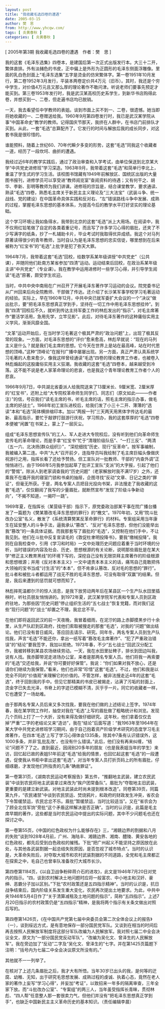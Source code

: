 ```yaml
---
layout: post
title: "我收藏毛选四卷的遭遇"
date: 2005-03-15
author: 樊　思
from: http://www.yhcqw.com/
tags: [ 炎黄春秋 ]
categories: [ 炎黄春秋 ]
---
```



[ 2005年第3期 我收藏毛选四卷的遭遇　作者：樊　思 ]


我的这套《毛泽东选集》四卷本，是建国后第一次正式出版发行本。大三十二开，繁体直排。外有淡赭色的书皮，正中偏上是外形为正圆形的毛泽东侧面浮雕像。里面的乳白色封面上“毛泽东选集”五字是烫金的仿宋繁体字。第一卷1951年10月发行，第二卷1952年3月发行，平装本两卷定价共4万元（旧币）。其时，我还是个穷中学生，对价值4万元且又那么厚的理论著作不敢问津。听说老师们要事先预定才能买到。第三卷1953年发行时，我是武汉某高校历史系学生，到新华书店购得此卷，并想买到一、二卷，但走遍书店均已脱销。


一天，我去看望任中学教师的表姐。谈到市面上买不到一、二卷，很遗憾。她当即将她收藏的一、二卷赠送给我。1960年9月第四卷发行时，我已是武汉某学院从事“中国革命史”教学的教师。记得国庆节那天，我挤在人群中，在书店门前排队才买到。从此，一套“毛选”总算配齐了。它发行的时间与解放后我的成长同步，对这套书我是很珍惜的。

谁能预料，随着上世纪60、70年代瞬夕多变的形势，这套“毛选”同我这个收藏者一道，经历了一段坎坷、曲折的遭遇。


我经过近6年的教学实践后，通过了政治审查和入学考试，由单位保送到北京某大学“中共党史进修班”学习深造。1963年9月，我带着这套“毛选”和简单行李北上，重温了学生式的学习生活。该校图书馆藏有1949年前解放区、国统区出版的大量图书报刊，进修学员可以享受进“教师阅览室”查阅资料的待遇；又有何干之、胡华、李新、彭明等教师为我们讲课。进修班的宗旨是，结合课堂教学，要求通读、熟读“毛选”四卷，熟悉毛主席关于新民主主义理论及“三大法宝”（武装斗争、统一战线、党的建设）在中国革命具体实践和反对右、“左”错误路线斗争中发展、成熟的过程，掌握毛泽东思想的基本体系，为提高今后的教学水平打好坚实的理论基础。


这个学习环境让我如鱼得水，我带到北京的这套“毛选”派上大用场。在阅读中，我不仅用红铅笔做了自定的各类着重记号，而且写了许多学习心得的眉批，还夹了不少写满字的纸条，抄了一札辅助卡片，毕业考试时我取得优异成绩。我这个对马列原著读得很少的青年教师，当时自认为是毛泽东思想的忠实信徒，哪里想到在后来被称为“红宝书”的“毛选”上批字是犯了弥天大罪。


1964年7月，我带着这套“毛选”回校，给数学系某年级讲授“中共党史”（公共课），并随同他们赴南方某省参加“四清”运动。运动结束后回校，在政治系某年级主讲“中共党史”（专业课）。我在教学中运用进修时一些学习心得，并引导学生阅读“毛选”原著，颇受学生欢迎。


当时，中共中央中南局在广州召开了开展毛泽东著作学习运动的会议。院党委书记从广州回来后向全院教师、干部做了传达。还介绍了长沙某军事学校学习毛著运动的经验。实际上，早在1960年12月，中共中央已就军委扩大会议的一个“决议”做出批示，要“把毛泽东思想真正学到手，坚持在一切工作中用毛泽东思想挂帅”。到我“四清”回校后不久，就听到传达主持军委工作的林彪发出的“指示”，对毛主席著作“要活学活用，急用先学，立竿见影”。此后，对待毛泽东著作的这种庸俗实用主义学风，渐渐风靡全国。


“文革”运动开始后，在当时学习毛著这个极其严肃的“政治问题”上，出现了极其反常的现象。一方面，对毛泽东思想的“评价”愈来愈高，林彪早就说：“现在的马列主义是什么？就是我们毛主席的思想。它今天在世界上是站在最高峰，站在时代思想的顶峰。”这种“顶峰论”在报刊广播中屡屡出现。另一方面，真正严肃认真系统学习毛著的人愈来愈少，像我这样曾经通读“毛选”四卷的理论教育工作者，也被卷入林彪煽起的这股庸俗实用主义狂潮。我收藏的这套“毛选”四卷本，越来越受到冷落。这不能不说是老人家革命理论的悲哀，也是我这个青年理论教育工作者个人的悲哀。


1966年9月7日，中共湖北省委派人给我院送来了13厘米长、9厘米宽、2厘米厚的“红宝书”，还附上给“大专院校革命师生同学们、同志们（原文如此———作者注）”的信，号召我们“读毛主席的书，听毛主席的话，照毛主席的指示办事，做毛主席的好战士”。1968年初工宣队进校后，给我们发了小三十二开、薄薄的“选读”本和“毛选”简体横排缩印本。加以“两报一刊”三天两天用黑体字传达毛的最新、最高指示，要忙于敲锣打鼓游行庆祝，学习照办，我的这套厚厚的“毛选”四卷本便被“闲置”在书架上，蒙上了一层灰尘。


组成“毛泽东思想宣传队”的工人、军人走进大专院校后，没有听到他们向革命师生宣传毛的革命理论，而是手拿“红宝书”忙于“清理阶级队伍”、“一打三反”、“两清（五一六、北决扬[群众组织]）”，“深挖细找”历史、现行“反革命”。按军事编制，我被编入第二连。中共“九大”召开前夕，连指导员叫我绘制了毛主席巨幅头像做庆祝游行之用，指挥长看了还给予赞扬。但工宣队对一批教师、干部的“内查外调”正悄悄进行。由于1968年5月我参加起草了批评工宣队“支派”的大字报，引起了他们的“警惕”。除派人到老家调查我的“历史问题”（老家解放时我不满17岁）之外，还乘我不在撬开我的寝室门锁和书桌的抽屉，企图寻找“反动”文章、日记之类的“罪证”，但毫无所获。于是，两名专案人员把目光投向书架，非法搜走了我收藏的这套“毛选”，仅仅翻阅了我写的少量眉批，就断然宣布“发现了阶级斗争新动向”，“不揭不知道，一揭吓一跳”。


1969年夏，在指挥长（某营级干部）指示下，原党委政治部某干事在院广播台播发了一篇题为《樊某篡改毛泽东思想的罪行》的“檄文”。1970年初，又用“院斗批改办公室”名义，散发了《系统清算樊某反革命罪行》的材料。专案组采用当年康生在延安整人的斗争手法，逼我承认“篡改”、“反对”毛泽东思想，但他们没能举出我“篡改”的一条具体证据。而我那套写了眉批的“毛选”，又控制在他们手中，不让我见到。他们在斗批中反复宣读毛的《敦促杜聿明投降书》，要我“缴械投降”。我则在自我检查中，引用《学习和时局》一文中处理历史问题应着重于当时环境的分析，当时错误的内容及社会、历史、思想根源的有关论断，说明那些眉批是在某大学“修正主义教育黑线”的环境下写的，深挖自己没有无限崇拜主席著作的阶级根源和思想根源；并用《反对本本主义》一文中谴责本本主义的话，痛骂自己竟敢把伟大领袖的宝书当成“讨生活”的“本本”，但不肯承认篡改、反对毛的思想的“罪行”。批斗者和被批斗者都运用了战无不胜的毛泽东思想，可没有取得“双赢”的结果。但是，我后来遭到的惩罚就可想而知了。


林彪摔死温都尔汗的惊人消息，是我下放劳动两年后在某县区一个生产队水田里插秧时，听社员朋友悄悄讲的。到1972年夏，武汉某学院军代表和专案人员到区政府驻地，为那些因“历史问题”停止组织生活的“五七战士”恢复党籍，而对我们这些“现行问题”的“战士”却置之不理，我忿忿不平。


在他们即将返回武汉的前一天夜晚，我冒着细雨，在泥泞的路上赤脚摸黑步行十余里，从生产队赶到区政府，找他们索取被搜走的那套“毛选”，对我的“问题”做出结论。他们已没有昔日威风，答应回去请示、研究。同年冬，两名专案人员到生产队找我，声言“毛选”不能还你，拿出一纸写着“篡改毛主席著作”、“犯了严重政治错误”的“结论”要我签字，我加以拒绝。1973年春，不少“五七战士”回武汉分配工作，我被转移到某县农场继续劳动。一天，我在水田里扯稗子，排长到田边叫我，说有人找。我赤脚带泥走进场办公室，来者是那两名专案人员。他们将我一再索要的“毛选”交还给我，并说“你可要好好保管”。我说：“你们如果对我不放心，还是请你们继续为我保管。”看来，他们也非常“珍惜”这套“毛选”。不过，他们和我是以完全不同的“价值观”来理解它的价值的。不管怎样，被非法搜走近4年的这套“毛选”，终于回到我的手中。但见它那精美的书皮已被揭走，沾满了污垢的封面上，烫金字已失去光泽，书脊上的字迹已模糊不清，灰乎乎一片。同它的收藏者一样，它也遭受了一场劫难。


由于那两名专案人员后来又多次找我，要我在他们做的上述结论上签字。1974年春，我在某学院工作时，抽空对我在“毛选”上写的眉批做了粗略统计和浏览。发现几个页码上打了一个大折，没有来得及做仔细研究。这年秋，他们拿着仅仅去掉“严重”二字的老结论又来“造访”，我在“结论”后面写道：“我1963年至1964年在某大学中共党史进修班学习期间，由于自己抱着资产阶级学术研究的态度学习毛主席著作，在四本‘毛选’上写了学习心得体会1335条，除其中7条有认识错误外，这1000多条，并非‘乱批乱改’，也没有什么错误。”此后，他们没有再来纠缠，“结论”问题不了了之。直到最近，因阔别20多年的朋友（也是我表姐当年的学生）来访，回忆起已故的表姐51年前送“毛选”给我的情景，也回忆起这套“毛选”的一段遭遇，促使我从书柜中拿出这套“毛选”，对当年专案人员打折页码上的所有眉批，仔细琢磨，才发现他们所指责的几条“确凿罪证”。


第一卷第31页，《湖南农民运动考察报告》第五件，“推翻地主武装，建立农民武装”中谈到农民将地主武装拿过来改为“挨户团常备队”。眉批为“夺取地主旧武装，更重要的是建立新武装。对地主武装此时尚未提到根本改造”。同卷第39页，同篇第九件，“农民诸禁”中谈到农民禁运、焚烧鸦片，和政府的财政发生冲突，省农会下令暂缓禁运，农民忿忿不乐。眉批“暂缓禁运，当时比较适当”。又在“省农会为了顾全北伐军饷”旁批“这个矛盾这样解决是否正确”。当时的认识是，此篇是毛主席早期的著作，这些都是当时农民运动中提出的实际问题，其中不少问题毛也还在探讨之中。


第一卷第55页，《中国的红色政权为什么能够存在》三，“湘赣边界的割据和八月的失败”谈到1928年4月前，广州、海陆丰、湘赣边界、湘南、醴陵、黄安各地的红色政权，都先后受到白色政权的摧残。下批“把广州起义不能坚持之原因放在此处，与其他各武装割据一起总结失败原因，是否忽视了城市特点”。当时的认识是，大革命失败后，对夺取大城市和农村武装割据的不同道路，全党和毛主席都正在探索之中，毛自己也曾率队准备攻打大城市长沙。


第四卷第1184页，《以自卫战争粉碎蒋介石的进攻》，此文是1946年7月20日对党内的指示。“四，谈到农村解决土地问题时应将一般富农、中小地主和汉奸、豪绅、恶霸分子加以区别。”下批“农村政策还是五四指示精神”。当时的认识是，抗日战争结束后，国内阶级关系发生重大变化，农民再次提出土地要求。为此，中共中央1946年5月4日作了“关于清算减租及土地问题的指示”，简称“五四指示”。上述7月20日指示的农村政策仍是“五四指示”精神，是我将两个指示有关条文做出对照后写的。


第四卷第1426页，《在中国共产党第七届中央委员会第二次全体会议上的报告》（一），谈到绥远方式，是有意地保存一部分国民党军队。又谈到在相当的时间后再去按照人民解放军制度将这部分军队改编为人民解放军。我对照七届二中全会决议全文，原文为“一部分国民党反动军队”，“改编为吴化文、曾泽生的人民解放军”。我在旁边加了“反动”二字及“吴化文、曾泽生的”七字。并在第1425页篇题下注明：“括号内为七届二中全会决议原文所没有的。”

其他就不一一列举了。


在核对了上述几条眉批之后，我才大有所悟。当年30岁已出头的我，是何等的迂腐、幼稚、无知，出于研究毛思想发展、成熟过程的虔诚、执着心态，竟然在老人家的著作上妄写“学习心得”，并妄加“考证”，以致招来一年多的隔离审查，三年全家下放。而“斗批改办公室”、“专案组”的两三人，当年虽受指挥长青睐，贯彻林彪、“四人帮”任意整人那一套很卖力气，但他们并没有“把毛泽东思想真正学到手”，也缺乏中国新民主主义革命历史的基本知识。（责任编辑李晨）


